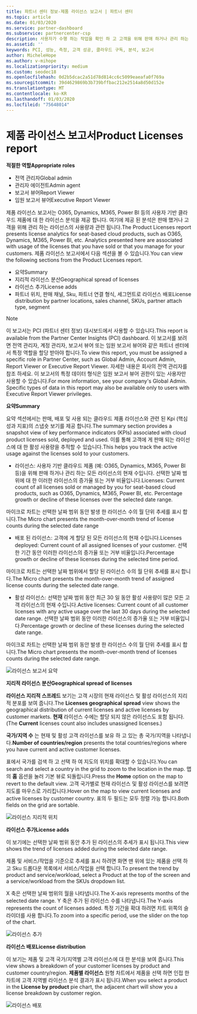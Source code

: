 ```yaml
---
title: 파트너 센터 정보-제품 라이선스 보고서 | 파트너 센터
ms.topic: article
ms.date: 01/03/2020
ms.service: partner-dashboard
ms.subservice: partnercenter-csp
description: 사용자가 수행 하는 작업을 확인 하 고 고객을 위해 판매 하거나 관리 하는 사용이 허가 된 (또는 사용자 기반) 클라우드 제품을 개선할 수 있는 위치를 확인 하세요.
ms.assetid: ''
keywords: PCI, 성능, 측정, 고객 성공, 클라우드 구독, 분석, 보고서
author: MicheleHope
ms.author: v-mihope
ms.localizationpriority: medium
ms.custom: seodec18
ms.openlocfilehash: 0d2b5dcac2a51d78d814cc6c5099eaeafa0f769a
ms.sourcegitcommit: 39d4629869b3b739bffbac212e2514a8d50d152e
ms.translationtype: MT
ms.contentlocale: ko-KR
ms.lasthandoff: 01/03/2020
ms.locfileid: "75648014"
---
```

# <a name="product-licenses-report"></a><span data-ttu-id="08c95-104">제품 라이선스 보고서</span><span class="sxs-lookup"><span data-stu-id="08c95-104">Product Licenses report</span></span>

<span data-ttu-id="08c95-105">**적절한 역할**</span><span class="sxs-lookup"><span data-stu-id="08c95-105">**Appropriate roles**</span></span>
- <span data-ttu-id="08c95-106">전역 관리자</span><span class="sxs-lookup"><span data-stu-id="08c95-106">Global admin</span></span>
- <span data-ttu-id="08c95-107">관리자 에이전트</span><span class="sxs-lookup"><span data-stu-id="08c95-107">Admin agent</span></span>
- <span data-ttu-id="08c95-108">보고서 뷰어</span><span class="sxs-lookup"><span data-stu-id="08c95-108">Report Viewer</span></span>
- <span data-ttu-id="08c95-109">임원 보고서 뷰어</span><span class="sxs-lookup"><span data-stu-id="08c95-109">Executive Report Viewer</span></span>

<span data-ttu-id="08c95-110">제품 라이선스 보고서는 O365, Dynamics, M365, Power BI 등의 사용자 기반 클라우드 제품에 대 한 라이선스 분석을 제공 합니다. 여기에 제공 된 분석은 판매 했거나 고객을 위해 관리 하는 라이선스의 사용량과 관련 됩니다.</span><span class="sxs-lookup"><span data-stu-id="08c95-110">The Product Licenses report presents license analytics for seat-based cloud products, such as O365, Dynamics, M365, Power BI, etc. Analytics presented here are associated with usage of the licenses that you have sold or that you manage for your customers.</span></span> <span data-ttu-id="08c95-111">제품 라이선스 보고서에서 다음 섹션을 볼 수 있습니다.</span><span class="sxs-lookup"><span data-stu-id="08c95-111">You can view the following sections from the Product Licenses report.</span></span>

- <span data-ttu-id="08c95-112">요약</span><span class="sxs-lookup"><span data-stu-id="08c95-112">Summary</span></span>
- <span data-ttu-id="08c95-113">지리적 라이선스 분산</span><span class="sxs-lookup"><span data-stu-id="08c95-113">Geographical spread of licenses</span></span>
- <span data-ttu-id="08c95-114">라이선스 추가</span><span class="sxs-lookup"><span data-stu-id="08c95-114">License adds</span></span>
- <span data-ttu-id="08c95-115">파트너 위치, 판매 채널, Sku, 파트너 연결 형식, 세그먼트로 라이선스 배포</span><span class="sxs-lookup"><span data-stu-id="08c95-115">License distribution by partner locations, sales channel, SKUs, partner attach type, segment</span></span>

 > [!NOTE]
 > <span data-ttu-id="08c95-116">이 보고서는 PCI (파트너 센터 정보) 대시보드에서 사용할 수 있습니다.</span><span class="sxs-lookup"><span data-stu-id="08c95-116">This report is available from the Partner Center Insights (PCI) dashboard.</span></span> <span data-ttu-id="08c95-117">이 보고서를 보려면 전역 관리자, 계정 관리자, 보고서 뷰어 또는 임원 보고서 뷰어와 같은 파트너 센터에서 특정 역할을 할당 받아야 합니다.</span><span class="sxs-lookup"><span data-stu-id="08c95-117">To view this report, you must be assigned a specific role in Partner Center, such as Global Admin, Account Admin, Report Viewer or Executive Report Viewer.</span></span> <span data-ttu-id="08c95-118">자세한 내용은 회사의 전역 관리자를 참조 하세요. 이 보고서의 특정 데이터 형식은 임원 보고서 뷰어 권한이 있는 사용자만 사용할 수 있습니다.</span><span class="sxs-lookup"><span data-stu-id="08c95-118">For more information, see your company's Global Admin. Specific types of data in this report may also be available only to users with Executive Report Viewer privileges.</span></span>

<span data-ttu-id="08c95-119">**요약**</span><span class="sxs-lookup"><span data-stu-id="08c95-119">**Summary**</span></span>

<span data-ttu-id="08c95-120">요약 섹션에서는 판매, 배포 및 사용 되는 클라우드 제품 라이선스와 관련 된 Kpi (핵심 성과 지표)의 스냅숏 보기를 제공 합니다.</span><span class="sxs-lookup"><span data-stu-id="08c95-120">The summary section provides a snapshot view of key performance indicators (KPIs) associated with cloud product licenses sold, deployed and used.</span></span> <span data-ttu-id="08c95-121">이를 통해 고객에 게 판매 되는 라이선스에 대 한 활성 사용량을 추적할 수 있습니다.</span><span class="sxs-lookup"><span data-stu-id="08c95-121">This helps you track the active usage against the licenses sold to your customers.</span></span>

- <span data-ttu-id="08c95-122">라이선스: 사용자 기반 클라우드 제품 (예: O365, Dynamics, M365, Power BI 등)을 위해 판매 하거나 관리 하는 모든 라이선스의 현재 수입니다. 선택한 날짜 범위에 대 한 이러한 라이선스의 증가율 또는 거부 비율입니다.</span><span class="sxs-lookup"><span data-stu-id="08c95-122">Licenses: Current count of all licenses sold or managed by you for seat-based cloud products, such as O365, Dynamics, M365, Power BI, etc. Percentage growth or decline of these licenses over the selected date range.</span></span>

<span data-ttu-id="08c95-123">마이크로 차트는 선택한 날짜 범위 동안 발생 한 라이선스 수의 월 단위 추세를 표시 합니다.</span><span class="sxs-lookup"><span data-stu-id="08c95-123">The Micro chart presents the month-over-month trend of license counts during the selected date range</span></span>

- <span data-ttu-id="08c95-124">배포 된 라이선스: 고객에 게 할당 된 모든 라이선스의 현재 수입니다.</span><span class="sxs-lookup"><span data-stu-id="08c95-124">Licenses deployed: Current count of all assigned licenses of your customer.</span></span>
<span data-ttu-id="08c95-125">선택한 기간 동안 이러한 라이선스의 증가율 또는 거부 비율입니다.</span><span class="sxs-lookup"><span data-stu-id="08c95-125">Percentage growth or decline of these licenses during the selected time period.</span></span>

<span data-ttu-id="08c95-126">마이크로 차트는 선택한 날짜 범위에서 할당 된 라이선스 수의 월 단위 추세를 표시 합니다.</span><span class="sxs-lookup"><span data-stu-id="08c95-126">The Micro chart presents the month-over-month trend of assigned license counts during the selected date range.</span></span>

- <span data-ttu-id="08c95-127">활성 라이선스: 선택한 날짜 범위 동안 최근 30 일 동안 활성 사용량이 많은 모든 고객 라이선스의 현재 수입니다.</span><span class="sxs-lookup"><span data-stu-id="08c95-127">Active licenses: Current count of all customer licenses with any active usage over the last 30 days during the selected date range.</span></span>
<span data-ttu-id="08c95-128">선택한 날짜 범위 동안 이러한 라이선스의 증가율 또는 거부 비율입니다.</span><span class="sxs-lookup"><span data-stu-id="08c95-128">Percentage growth or decline of these licenses during the selected date range.</span></span>

<span data-ttu-id="08c95-129">마이크로 차트는 선택한 날짜 범위 동안 발생 한 라이선스 수의 월 단위 추세를 표시 합니다.</span><span class="sxs-lookup"><span data-stu-id="08c95-129">The Micro chart presents the month-over-month trend of licenses counts during the selected date range.</span></span>

![라이선스 보고서 요약](images/pci/pci_licenses_report_summary_1.png)

<span data-ttu-id="08c95-131">**지리적 라이선스 분산**</span><span class="sxs-lookup"><span data-stu-id="08c95-131">**Geographical spread of licenses**</span></span>

<span data-ttu-id="08c95-132">**라이선스 지리적 스프레드** 보기는 고객 시장의 현재 라이선스 및 활성 라이선스의 지리적 분포를 보여 줍니다.</span><span class="sxs-lookup"><span data-stu-id="08c95-132">The **Licenses geographical spread** view shows the geographical distribution of current licenses and active licenses by customer markets.</span></span> <span data-ttu-id="08c95-133">**현재** 라이선스 수에는 할당 되지 않은 라이선스도 포함 됩니다.</span><span class="sxs-lookup"><span data-stu-id="08c95-133">(The **Current** licenses count also includes unassigned licenses.)</span></span>

<span data-ttu-id="08c95-134">**국가/지역 수** 는 현재 및 활성 고객 라이선스를 보유 하 고 있는 총 국가/지역을 나타냅니다.</span><span class="sxs-lookup"><span data-stu-id="08c95-134">**Number of countries/region** presents the total countries/regions where you have current and active customer licenses.</span></span>

<span data-ttu-id="08c95-135">표에서 국가를 검색 하 고 선택 하 여 지도의 위치를 확대할 수 있습니다.</span><span class="sxs-lookup"><span data-stu-id="08c95-135">You can search and select a country in the grid to zoom to the location in the map.</span></span> <span data-ttu-id="08c95-136">맵의 **홈** 옵션을 눌러 기본 뷰로 되돌립니다.</span><span class="sxs-lookup"><span data-stu-id="08c95-136">Press the **Home** option on the map to revert to the default view.</span></span> <span data-ttu-id="08c95-137">고객 국가별로 현재 라이선스 및 활성 라이선스를 보려면 지도를 마우스로 가리킵니다.</span><span class="sxs-lookup"><span data-stu-id="08c95-137">Hover on the map to view current licenses and active licenses by customer country.</span></span> <span data-ttu-id="08c95-138">표의 두 필드는 모두 정렬 가능 합니다.</span><span class="sxs-lookup"><span data-stu-id="08c95-138">Both fields on the grid are sortable.</span></span>

![라이선스 지리적 위치](images/pci/pci_licenses_report_geo_spread_2.png)

<span data-ttu-id="08c95-140">**라이선스 추가**</span><span class="sxs-lookup"><span data-stu-id="08c95-140">**License adds**</span></span>

<span data-ttu-id="08c95-141">이 보기에는 선택한 날짜 범위 동안 추가 된 라이선스의 추세가 표시 됩니다.</span><span class="sxs-lookup"><span data-stu-id="08c95-141">This view shows the trend of licenses added during the selected date range.</span></span> 

<span data-ttu-id="08c95-142">제품 및 서비스/작업을 기준으로 추세를 표시 하려면 화면 맨 위에 있는 제품을 선택 하 고 Sku 드롭다운 목록에서 서비스/작업을 선택 합니다.</span><span class="sxs-lookup"><span data-stu-id="08c95-142">To present the trend by product and service/workload, select a Product at the top of the screen and a service/workload from the SKUs dropdown list.</span></span>

<span data-ttu-id="08c95-143">X 축은 선택한 날짜 범위의 월을 나타냅니다.</span><span class="sxs-lookup"><span data-stu-id="08c95-143">The X-axis represents months of the selected date range.</span></span> <span data-ttu-id="08c95-144">Y 축은 추가 된 라이선스 수를 나타냅니다.</span><span class="sxs-lookup"><span data-stu-id="08c95-144">The Y-axis represents the count of licenses added.</span></span> <span data-ttu-id="08c95-145">특정 기간을 확대 하려면 차트 위쪽의 슬라이더를 사용 합니다.</span><span class="sxs-lookup"><span data-stu-id="08c95-145">To zoom into a specific period, use the slider on the top of the chart.</span></span>

![라이선스 추가](images/pci/pci_licenses_report_license_adds_3.png)

<span data-ttu-id="08c95-147">**라이선스 배포**</span><span class="sxs-lookup"><span data-stu-id="08c95-147">**License distribution**</span></span>

<span data-ttu-id="08c95-148">이 보기는 제품 및 고객 국가/지역별 고객 라이선스에 대 한 분석을 보여 줍니다.</span><span class="sxs-lookup"><span data-stu-id="08c95-148">This view shows a breakdown of your customer licenses by product and customer country/region.</span></span> <span data-ttu-id="08c95-149">**제품별 라이선스** 원형 차트에서 제품을 선택 하면 인접 한 차트에 고객 지역별 라이선스 분석 결과가 표시 됩니다.</span><span class="sxs-lookup"><span data-stu-id="08c95-149">When you select a product in the **License by product** pie chart, the adjacent chart will show you a license breakdown by customer region.</span></span>

![라이선스 배포](images/pci/pci_licenses_report_license_distrib_4.png)
